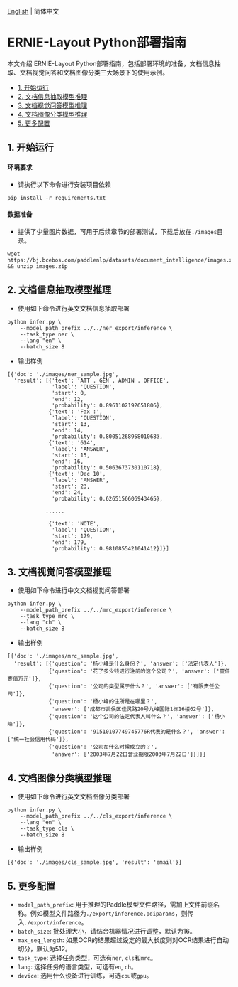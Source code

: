 [English](README.md) | 简体中文

# ERNIE-Layout Python部署指南

本文介绍 ERNIE-Layout Python部署指南，包括部署环境的准备，文档信息抽取、文档视觉问答和文档图像分类三大场景下的使用示例。

- [1. 开始运行](#1-开始运行)
- [2. 文档信息抽取模型推理](#2-文档信息抽取模型推理)
- [3. 文档视觉问答模型推理](#3-文档视觉问答模型推理)
- [4. 文档图像分类模型推理](#4-文档图像分类模型推理)
- [5. 更多配置](#5-更多配置)

## 1. 开始运行

#### 环境要求

- 请执行以下命令进行安装项目依赖

```
pip install -r requirements.txt
```

#### 数据准备

- 提供了少量图片数据，可用于后续章节的部署测试，下载后放在``./images``目录。

```shell
wget https://bj.bcebos.com/paddlenlp/datasets/document_intelligence/images.zip && unzip images.zip
```

## 2. 文档信息抽取模型推理

- 使用如下命令进行英文文档信息抽取部署

```shell
python infer.py \
    --model_path_prefix ../../ner_export/inference \
    --task_type ner \
    --lang "en" \
    --batch_size 8
```

- 输出样例

```
[{'doc': './images/ner_sample.jpg',
  'result': [{'text': 'ATT . GEN . ADMIN . OFFICE',
              'label': 'QUESTION',
              'start': 0,
              'end': 12,
              'probability': 0.8961102192651806},
             {'text': 'Fax :',
              'label': 'QUESTION',
              'start': 13,
              'end': 14,
              'probability': 0.8005126895801068},
             {'text': '614',
              'label': 'ANSWER',
              'start': 15,
              'end': 16,
              'probability': 0.5063673730110718},
             {'text': 'Dec 10',
              'label': 'ANSWER',
              'start': 23,
              'end': 24,
              'probability': 0.6265156606943465},

            ......

             {'text': 'NOTE',
              'label': 'QUESTION',
              'start': 179,
              'end': 179,
              'probability': 0.9810855421041412}]}]
```

## 3. 文档视觉问答模型推理

- 使用如下命令进行中文文档视觉问答部署

```shell
python infer.py \
    --model_path_prefix ../../mrc_export/inference \
    --task_type mrc \
    --lang "ch" \
    --batch_size 8
```

- 输出样例

```
[{'doc': './images/mrc_sample.jpg',
  'result': [{'question': '杨小峰是什么身份？', 'answer': ['法定代表人']},
             {'question': '花了多少钱进行注册的这个公司？', 'answer': ['壹仟壹佰万元']},
             {'question': '公司的类型属于什么？', 'answer': ['有限责任公司']},
             {'question': '杨小峰的住所是在哪里？',
              'answer': ['成都市武侯区佳灵路20号九峰国际1栋16楼62号']},
             {'question': '这个公司的法定代表人叫什么？', 'answer': ['杨小峰']},
             {'question': '91510107749745776R代表的是什么？', 'answer': ['统一社会信用代码']},
             {'question': '公司在什么时候成立的？',
              'answer': ['2003年7月22日营业期限2003年7月22日']}]}]
```

## 4. 文档图像分类模型推理

- 使用如下命令进行英文文档图像分类部署

```shell
python infer.py \
    --model_path_prefix ../../cls_export/inference \
    --lang "en" \
    --task_type cls \
    --batch_size 8
```

- 输出样例

```
[{'doc': './images/cls_sample.jpg', 'result': 'email'}]
```

## 5. 更多配置

- `model_path_prefix`: 用于推理的Paddle模型文件路径，需加上文件前缀名称。例如模型文件路径为`./export/inference.pdiparams`，则传入`./export/inference`。
- `batch_size`: 批处理大小，请结合机器情况进行调整，默认为16。
- `max_seq_length`: 如果OCR的结果超过设定的最大长度则对OCR结果进行自动切分，默认为512。
- `task_type`: 选择任务类型，可选有`ner`, `cls`和`mrc`。
- `lang`: 选择任务的语言类型，可选有`en`, `ch`。
- `device`: 选用什么设备进行训练，可选`cpu`或`gpu`。
